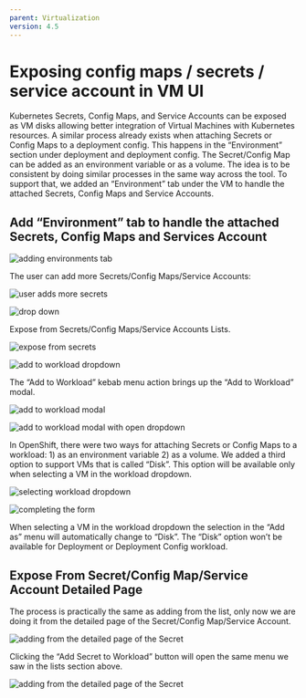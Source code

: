```yaml
---
parent: Virtualization
version: 4.5
---
```


# Exposing config maps / secrets / service account in VM UI

Kubernetes Secrets, Config Maps, and Service Accounts can be exposed as VM disks allowing better integration of Virtual Machines with Kubernetes resources.
A similar process already exists when attaching Secrets or Config Maps to a deployment config. This happens in the “Environment” section under deployment and deployment config. The Secret/Config Map can be added as an environment variable or as a volume. The idea is to be consistent by doing similar processes in the same way across the tool. To support that, we added an “Environment” tab under the VM to handle the attached Secrets, Config Maps and Service Accounts.

## Add “Environment” tab to handle the attached Secrets, Config Maps and Services Account

![adding environments tab](img/expose-secret1.png)

The user can add more Secrets/Config Maps/Service Accounts:

![user adds more secrets](img/expose-secret2.png)

![drop down](img/expose-secret3.png)

Expose from Secrets/Config Maps/Service Accounts Lists.

![expose from secrets](img/expose-secret4.png)

![add to workload dropdown](img/expose-secret5.png)

The “Add to Workload” kebab menu action brings up the “Add to Workload” modal.

![add to workload modal](img/expose-secret6.png)

![add to workload modal with open dropdown](img/expose-secret7.png)

In OpenShift, there were two ways for attaching Secrets or Config Maps to a workload: 1) as an environment variable 2) as a volume. We added a third option to support VMs that is called “Disk”. This option will be available only when selecting a VM in the workload dropdown.

![selecting workload dropdown](img/expose-secret8.png)

![completing the form](img/expose-secret9.png)

When selecting a VM in the workload dropdown the selection in the “Add as” menu will automatically change to “Disk”. The “Disk” option won’t be available for Deployment or Deployment Config workload.

## Expose From Secret/Config Map/Service Account Detailed Page

The process is practically the same as adding from the list, only now we are doing it from the detailed page of the Secret/Config Map/Service Account.

![adding from the detailed page of the Secret](img/expose-secret10.png)

Clicking the “Add Secret to Workload” button will open the same menu we saw in the lists section above.

![adding from the detailed page of the Secret](img/expose-secret11.png)
